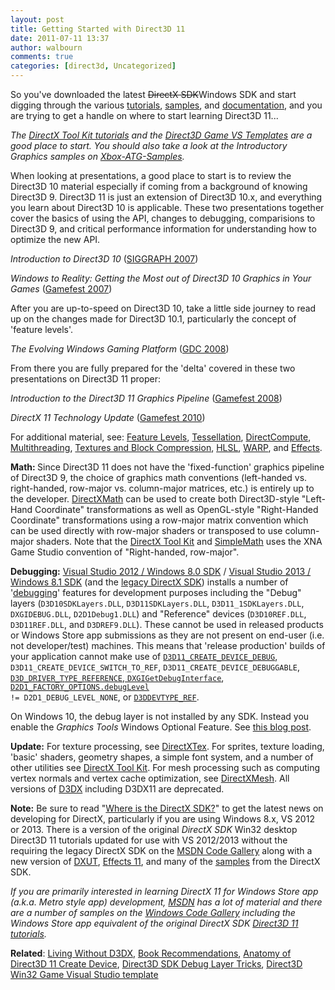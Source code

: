 ```yaml
---
layout: post
title: Getting Started with Direct3D 11
date: 2011-07-11 13:37
author: walbourn
comments: true
categories: [direct3d, Uncategorized]
---
```

So you've downloaded the latest <span style="text-decoration: line-through">DirectX SDK</span>Windows SDK and start digging through the various <a href="https://github.com/walbourn/directx-sdk-samples/tree/master/Direct3D11Tutorials">tutorials</a>, <a href="http://blogs.msdn.com/b/chuckw/archive/2013/09/20/directx-sdk-samples-catalog.aspx">samples</a>, and <a href="http://msdn.microsoft.com/en-us/library/ff476345.aspx">documentation</a>, and you are trying to get a handle on where to start learning Direct3D 11...

<em>The <a href="https://github.com/Microsoft/DirectXTK/wiki/Getting-Started">DirectX Tool Kit tutorials</a> and the <a href="https://blogs.msdn.microsoft.com/chuckw/2015/12/17/direct3d-game-visual-studio-templates-redux/">Direct3D Game VS Templates</a> are a good place to start. You should also take a look at the Introductory Graphics samples on <a href="https://github.com/Microsoft/Xbox-ATG-Samples#introductory-graphics">Xbox-ATG-Samples</a>.</em>

When looking at presentations, a good place to start is to review the Direct3D 10 material especially if coming from a background of knowing Direct3D 9. Direct3D 11 is just an extension of Direct3D 10.x, and everything you learn about Direct3D 10 is applicable. These two presentations together cover the basics of using the API, changes to debugging, comparisions to Direct3D 9, and critical performance information for understanding how to optimize the new API.

<em>Introduction to Direct3D 10</em> (<a href="http://download.microsoft.com/download/D/5/0/D503E831-718C-469D-A4FD-5953E31EDE69/Introduction to Direct3D 10 Course (SIGGRAPH 2007).zip">SIGGRAPH 2007</a>)

<em>Windows to Reality: Getting the Most out of Direct3D 10 Graphics in Your Games</em> (<a href="https://msdnshared.blob.core.windows.net/media/2017/11/Windows-to-Reality-Getting-the-Most-out-of-Direct3D-10-Graphics-in-your-Games.zip">Gamefest 2007</a>)

After you are up-to-speed on Direct3D 10, take a little side journey to read up on the changes made for Direct3D 10.1, particularly the concept of 'feature levels'.

<em>The Evolving Windows Gaming Platform</em> (<a href="https://msdnshared.blob.core.windows.net/media/2017/11/The-Evolving-Windows-Gaming-Platform.zip">GDC 2008</a>)

From there you are fully prepared for the 'delta' covered in these two presentations on Direct3D 11 proper:

<em>Introduction to the Direct3D 11 Graphics Pipeline</em> (<a href="https://msdnshared.blob.core.windows.net/media/2017/11/Introduction-to-the-Direct3D-11-Graphics-Pipeline.zip">Gamefest 2008</a>)

<em>DirectX 11 Technology Update</em> (<a href="https://msdnshared.blob.core.windows.net/media/2017/11/DirectX-11-Technology-Update.zip">Gamefest 2010</a>)

For additional material, see: <a href="http://blogs.msdn.com/b/chuckw/archive/2012/06/20/direct3d-feature-levels.aspx">Feature Levels</a>, <a href="http://blogs.msdn.com/b/chuckw/archive/2010/07/19/direct3d-11-tessellation.aspx">Tessellation</a>, <a href="http://blogs.msdn.com/b/chuckw/archive/2010/07/14/directcompute.aspx">DirectCompute</a>, <a href="http://blogs.msdn.com/b/chuckw/archive/2010/08/23/direct3d-11-multithreading.aspx">Multithreading</a>, <a href="http://blogs.msdn.com/b/chuckw/archive/2012/05/04/direct3d-11-textures-and-block-compression.aspx">Textures and Block Compression</a>, <a href="http://blogs.msdn.com/b/chuckw/archive/2012/05/07/hlsl-fxc-and-d3dcompile.aspx">HLSL</a>, <a href="http://msdn.microsoft.com/en-us/library/windows/desktop/gg615082.aspx">WARP</a>, and <a href="http://blogs.msdn.com/b/chuckw/archive/2012/10/24/effects-for-direct3d-11-update.aspx">Effects</a>.

<strong>Math: </strong>Since Direct3D 11 does not have the 'fixed-function' graphics pipeline of Direct3D 9, the choice of graphics math conventions (left-handed vs. right-handed, row-major vs. column-major matrices, etc.) is entirely up to the developer. <a href="http://blogs.msdn.com/b/chuckw/archive/2012/03/27/introducing-directxmath.aspx">DirectXMath</a> can be used to create both Direct3D-style "Left-Hand Coordinate" transformations as well as OpenGL-style "Right-Handed Coordinate" transformations using a row-major matrix convention which can be used directly with row-major shaders or transposed to use column-major shaders. Note that the <a href="http://go.microsoft.com/fwlink/?LinkId=248929">DirectX Tool Kit</a> and <a href="http://blogs.msdn.com/b/shawnhar/archive/2013/01/08/simplemath-a-simplified-wrapper-for-directxmath.aspx">SimpleMath</a> uses the XNA Game Studio convention of "Right-handed, row-major".

<strong>Debugging:</strong> <a href="http://blogs.msdn.com/b/chuckw/archive/2012/08/15/visual-studio-2012-and-windows-8-0-sdk-rtm-are-now-available.aspx">Visual Studio 2012 / Windows 8.0 SDK</a> / <a href="http://blogs.msdn.com/b/chuckw/archive/2013/10/18/visual-studio-2013-and-windows-8-1-sdk-rtm-are-now-available.aspx">Visual Studio 2013 / Windows 8.1 SDK</a> (and the <a href="http://blogs.msdn.com/b/chuckw/archive/2012/03/22/where-is-the-directx-sdk.aspx">legacy DirectX SDK</a>) installs a number of '<a href="http://blogs.msdn.com/b/chuckw/archive/2012/11/30/direct3d-sdk-debug-layer-tricks.aspx">debugging</a>' features for development purposes including the "Debug" layers (<code>D3D10SDKLayers.DLL</code>, <code>D3D11SDKLayers.DLL</code>, <code>D3D11_1SDKLayers.DLL</code>, <code>DXGIDEBUG.DLL</code>, <code>D2D1Debug1.DLL</code>) and "Reference" devices (<code>D3D10REF.DLL</code>, <code>D3D11REF.DLL</code>, and <code>D3DREF9.DLL</code>). These cannot be used in released products or Windows Store app submissions as they are not present on end-user (i.e. not developer/test) machines. This means that 'release production' builds of your application cannot make use of <code><a href="http://msdn.microsoft.com/en-us/library/windows/desktop/ff476881.aspx#Debug">D3D11_CREATE_DEVICE_DEBUG</a></code>, <code>D3D11_CREATE_DEVICE_SWITCH_TO_REF</code>, <code>D3D11_CREATE_DEVICE_DEBUGGABLE</code>, <code><a href="http://msdn.microsoft.com/en-us/library/windows/desktop/ff476328.aspx">D3D_DRIVER_TYPE_REFERENCE</a></code>,<a href="http://msdn.microsoft.com/en-us/library/windows/desktop/hh780351.aspx"> <code>DXGIGetDebugInterface</code></a>, <code><a href="http://msdn.microsoft.com/en-us/library/windows/desktop/ee794277.aspx">D2D1_FACTORY_OPTIONS.debugLevel</a> != D2D1_DEBUG_LEVEL_NONE</code>, or <code><a href="http://msdn.microsoft.com/en-us/library/windows/desktop/bb172547.aspx">D3DDEVTYPE_REF</a></code>.

On Windows 10, the debug layer is not installed by any SDK. Instead you enable the <em>Graphics Tools</em> Windows Optional Feature. See <a href="https://blogs.msdn.microsoft.com/vcblog/2015/03/31/visual-studio-2015-and-graphics-tools-for-windows-10/">this blog post</a>.

<strong>Update:</strong> For texture processing, see <a href="http://go.microsoft.com/fwlink/?LinkId=248926">DirectXTex</a>. For sprites, texture loading, 'basic' shaders, geometry shapes, a simple font system, and a number of other utilities see <a href="http://go.microsoft.com/fwlink/?LinkId=248929">DirectX Tool Kit</a>. For mesh processing such as computing vertex normals and vertex cache optimization, see <a href="http://go.microsoft.com/fwlink/?LinkID=324981">DirectXMesh</a>. All versions of <a href="http://blogs.msdn.com/b/chuckw/archive/2013/08/21/living-without-d3dx.aspx">D3DX</a> including D3DX11 are deprecated.

<strong>Note:</strong> Be sure to read "<a href="https://blogs.msdn.microsoft.com/chuckw/2015/08/05/where-is-the-directx-sdk-2015-edition/">Where is the DirectX SDK?</a>" to get the latest news on developing for DirectX, particularly if you are using Windows 8.x, VS 2012 or 2013. There is a version of the original <em>DirectX SDK</em> Win32 desktop Direct3D 11 tutorials updated for use with VS 2012/2013 without the requiring the legacy DirectX SDK on the <a href="http://code.msdn.microsoft.com/windowsdesktop/Direct3D-Tutorial-Win32-829979ef">MSDN Code Gallery</a> along with a new version of <a href="http://blogs.msdn.com/b/chuckw/archive/2013/09/14/dxut-for-win32-desktop-update.aspx">DXUT</a>, <a href="http://go.microsoft.com/fwlink/p/?LinkId=271568">Effects 11</a>, and many of the <a href="http://blogs.msdn.com/b/chuckw/archive/2013/09/20/directx-sdk-samples-catalog.aspx">samples</a> from the DirectX SDK.

<em>If you are primarily interested in learning DirectX 11 for Windows Store app (a.k.a. Metro style app) development, <a href="http://msdn.microsoft.com/en-us/library/windows/apps/hh452744.aspx">MSDN</a> has a lot of material and there are a number of samples on the <a href="http://code.msdn.microsoft.com/windowsapps/">Windows Code Gallery</a> including the Windows Store app equivalent of the original DirectX SDK <a href="http://code.msdn.microsoft.com/windowsapps/Direct3D-Tutorial-Sample-08667fb0">Direct3D 11 tutorials</a>.</em>

<strong>Related</strong>: <a href="http://blogs.msdn.com/b/chuckw/archive/2013/08/21/living-without-d3dx.aspx">Living Without D3DX</a>, <a href="http://blogs.msdn.com/b/chuckw/archive/2014/04/07/book-recommendations.aspx">Book Recommendations</a>, <a href="http://blogs.msdn.com/b/chuckw/archive/2014/02/05/anatomy-of-direct3d-11-create-device.aspx">Anatomy of Direct3D 11 Create Device</a>, <a href="http://blogs.msdn.com/b/chuckw/archive/2012/11/30/direct3d-sdk-debug-layer-tricks.aspx">Direct3D SDK Debug Layer Tricks</a>, <a href="https://blogs.msdn.microsoft.com/chuckw/2015/12/17/direct3d-game-visual-studio-templates-redux/">Direct3D Win32 Game Visual Studio template</a>

